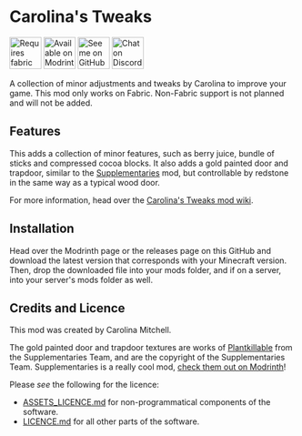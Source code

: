 # Carolina's Tweaks

[<img alt="Requires fabric api" height="56" src="https://cdn.jsdelivr.net/npm/@intergrav/devins-badges@3/assets/cozy/requires/fabric-api_vector.svg">](https://modrinth.com/mod/fabric-api)
[<img alt="Available on Modrinth" height="56" src="https://cdn.jsdelivr.net/npm/@intergrav/devins-badges@3/assets/cozy/available/modrinth_vector.svg">](https://modrinth.com/project/carolinas-tweaks)
[<img alt="See me on GitHub" height="56" src="https://cdn.jsdelivr.net/npm/@intergrav/devins-badges@3/assets/cozy/social/github-singular_vector.svg">](https://github.com/carolinaisslaying)
[<img alt="Chat on Discord" height="56" src="https://cdn.jsdelivr.net/npm/@intergrav/devins-badges@3/assets/cozy/social/discord-singular_vector.svg">](https://discord.gg/VVTJhkKc4G)

A collection of minor adjustments and tweaks by Carolina to improve your game. This mod only works on Fabric. Non-Fabric support is not planned and will not be added.

## Features
This adds a collection of minor features, such as berry juice, bundle of sticks and compressed cocoa blocks. It also adds a gold painted door and trapdoor, similar to the [Supplementaries](https://github.com/MehVahdJukaar/Supplementaries) mod, but controllable by redstone in the same way as a typical wood door.

For more information, head over the [Carolina's Tweaks mod wiki](https://github.com/carolinaisslaying/CarolinasTweaks/wiki).

## Installation

Head over the Modrinth page or the releases page on this GitHub and download the latest version that corresponds with your Minecraft version. Then, drop the downloaded file into your mods folder, and if on a server, into your server's mods folder as well.

## Credits and Licence
This mod was created by Carolina Mitchell.

The gold painted door and trapdoor textures are works of [Plantkillable](https://github.com/Plantkillable) from the Supplementaries Team, and are the copyright of the Supplementaries Team. Supplementaries is a really cool mod, [check them out on Modrinth](https://modrinth.com/mod/supplementaries)!

Please _see_ the following for the licence:
* [ASSETS_LICENCE.md](https://github.com/carolinaisslaying/CarolinasTweaks/blob/main/ASSETS_LICENCE.md) for non-programmatical components of the software.
* [LICENCE.md](https://github.com/carolinaisslaying/CarolinasTweaks/blob/main/LICENCE.md) for all other parts of the software.
